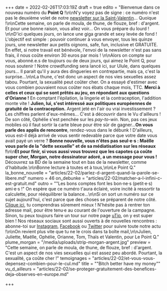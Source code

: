+++
date = 2022-02-26T17:03:19Z
draft = true
edito = "Bienvenue dans ce nouveau numéro du **Point Q** !\n\nN'y voyez pas de signe : ce numéro n'est pas le deuxième volet de notre [newsletter sur la Saint-Valentin](https://lepointq.com/newsletters/desole-e-je-prefere-qu-on-reste-ami-e-s/)... Quoique !\n\nCette semaine, on parle de moula, de thune, de flouze, bref : d'argent. Et pour une bonne raison, vous allez voir... On vous prépare du lourd ! \n\nD'ici quelques jours, on lance une giga grande et sexy levée de fond ! L'objectif est simple : pouvoir continuer à vous envoyer, tous les quinze jours, une newsletter aux petits oignons, safe, fun, inclusive et GRATUITE. En effet, si notre travail est bénévole, l'envoi de la newsletter n'est pas sans frais, il nous coûte environ 30 euros par mois ! \n\nAlors on compte sur vous, abonné.e.s de toujours ou de deux jours, qui aimez le Point Q, pour nous soutenir ! Notre crowdfunding sera lancé ici, sur Ulule, dans quelques jours... Il parait qu'il y aura des dingueries en contrepartie, mais ça, c'est la surprise...\n\nLa thune, c'est donc un aspect de nos vies sexuelles assez tabou. Pourtant, la sexualité peut coûter cher. On a essayé d'estimer avec vous combien pouvaient nous coûter nos ébats chaque mois, TTC. **Merci à celles et ceux qui se sont prêtés au jeu, en répondant aux questions d'Orianne !** En comptant l'épilation, la lingerie et la contraception, l'addition monte vite ! **Julien, lui, s'est intéressé aux politiques européennes de gratuité de la contraception.** Argent jeté en l'air ou vrai investissement ? Les chiffres parlent d'eux-mêmes... C'est à découvrir dans le Vu d'ailleurs ! De son côté, Ophélie s'est penchée sur les _pay-to-win_. Non, pas ces jeux mobiles où il faut sortir la carte bleue pour être sûr de gagner...**On vous parle des applis de rencontre**, rendez-vous dans le débunk ! D'ailleurs, vous est-il déjà arrivé de vous sentir redevable parce que votre date vous avait payé un verre ? **Bonne nouvelle, vous n'êtes pas seul·e·s : Maëlle vous parle de la \"dette sexuelle\" et de sa médiatisation sur les réseaux !**\n\n**Et pour finir, si vous aussi vous trouvez que les capotes ça coûte super cher, Morgan, notre dessinateur adoré, a un message pour vous !** Découvrez sa BD de la semaine tout en bas de la newsletter, comme d'habitude.\n\nBonne lecture à toutes et à tous,\n\nLe Point Q."
la_bonne_nouvelle = "articles/22-02/parlez-d-argent-quand-la-parole-se-libere.md"
numero = 46
on_debunke = "articles/22-02/matcher-a-l-infini-c-est-gratuit.md"
outro = "\"Les bons comptes font les bon·ne·s (petit·e·s) ami·e·s !\" On espère que ce numéro t'aura éclairé, voire incité à ressortir ta calculette, pour rééquilibrer la balance...\n\nSi on sort un numéro sur ce sujet aujourd'hui, c'est parce que des choses se préparent de notre côté. [Clique ici](https://fr.ulule.com/le-point-q/coming-soon/), tu comprendras sûrement mieux ! N'hésite pas à rentrer ton adresse mail, pour être tenu·e au courant de l'ouverture de la campagne. Sinon, tu peux toujours faire un tour sur notre page [uTip](https://www.utip.io/lepointq), on y est super bien ! Nos réseaux sociaux sont aussi ouverts à de nouvelles rencontres : abonne-toi sur [Instagram](https://www.instagram.com/lepoint.q/?hl=fr), [Facebook](https://www.facebook.com/lepointq.news/) ou [Twitter](https://twitter.com/LePointQ) pour suivre toute notre actu !\n\nOn revient plus vite que tu ne le crois dans ta boîte mail,\n\nJulien, Juliette, Maëlle, Ophélie, Orianne, Tom, Thaïs et Valentin, pour Le Point Q."
plume_morgan = "/media/uploads/strip-morgan-argent.jpg"
preview = "Cette semaine, on parle de moula, de thune, de flouze, bref : d'argent. C'est un aspect de nos vies sexuelles qui est assez peu abordé. Pourtant, la sexualité, ça coûte cher !"
temoignages = "articles/22-02/et-vous-vous-depensez-combien-pour-le-cul.md"
title = "\"Bitch better have my money\""
vu_d_ailleurs = "articles/22-02/se-proteger-gratuitement-des-benefices-deja-observes-en-europe.md"

+++
